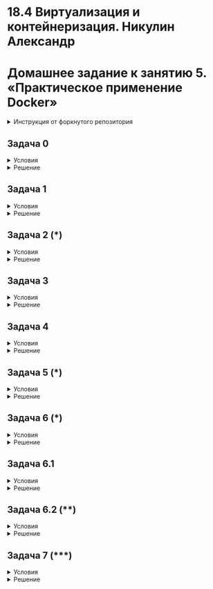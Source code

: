 # 18.4 Виртуализация и контейнеризация.  Никулин Александр
# Домашнее задание к занятию 5. «Практическое применение Docker»

<details>
  <summary>Инструкция от форкнутого репозитория</summary>

  # shvirtd-example-python

  Example Flask-application for docker compose training.
  ## Installation
  First, you need to clone this repository:
  
  ```bash
  git clone https://github.com/netology-code/shvirtd-example-python.git
  ```
  
  Now, we will need to create a virtual environment and install all the dependencies:
  
  ```bash
  python3 -m venv venv  # on Windows, use "python -m venv venv" instead
  . venv/bin/activate   # on Windows, use "venv\Scripts\activate" instead
  pip install -r requirements.txt
  python main.py
  ```
  You need to run Mysql database and provide following ENV-variables for connection:  
  - DB_HOST (default: '127.0.0.1')
  - DB_USER (default: 'app')
  - DB_PASSWORD (default: 'very_strong')
  - DB_NAME (default: 'example')
  
  The applications will always running on http://localhost:5000.  
  To exit venv just type ```deactivate```
  
  ## License
  
  This project is licensed under the MIT License (see the `LICENSE` file for details).

  
</details>

## Задача 0
<details>
  <summary>Условия</summary>

  1. Убедитесь что у вас НЕ(!) установлен ```docker-compose```, для этого получите следующую ошибку от команды ```docker-compose --version```
  ```
  Command 'docker-compose' not found, but can be installed with:
  
  sudo snap install docker          # version 24.0.5, or
  sudo apt  install docker-compose  # version 1.25.0-1
  
  See 'snap info docker' for additional versions.
  ```
  В случае наличия установленного в системе ```docker-compose``` - удалите его.  
  2. Убедитесь что у вас УСТАНОВЛЕН ```docker compose```(без тире) версии не менее v2.24.X, для это выполните команду ```docker compose version```  
  
</details>
  
<details>
  <summary>Решение</summary>
    
  ![image](https://github.com/user-attachments/assets/efdffb45-2e79-4f9f-bd73-817a24c4769d)
  ![image](https://github.com/user-attachments/assets/d0164da7-79e2-4fd4-be49-b48f95e84b1b)
    
</details>

## Задача 1
<details>
  <summary>Условия</summary>

  1. Сделайте в своем github пространстве fork репозитория ```https://github.com/netology-code/shvirtd-example-python/blob/main/README.md```.   
  2. Создайте файл с именем ```Dockerfile.python``` для сборки данного проекта(для 3 задания изучите https://docs.docker.com/compose/compose-file/build/ ). Используйте базовый образ ```python:3.9-slim```. Протестируйте корректность сборки. Не забудьте dockerignore. 
  3. (Необязательная часть, *) Изучите инструкцию в проекте и запустите web-приложение без использования docker в venv. (Mysql БД можно запустить в docker run).
  4. (Необязательная часть, *) По образцу предоставленного python кода внесите в него исправление для управления названием используемой таблицы через ENV переменную.
</details>

<details>
  <summary>Решение</summary>

  * Подготовил текущую репу.
  * Подготовил файлы
    ** ![image](https://github.com/user-attachments/assets/ba6e0490-10ca-4077-b55e-e2daa21224ae)
    ** Докер файл 
      ```dockerfile
      FROM python:3.9-slim
      WORKDIR /app
      COPY requirements.txt ./
      RUN pip install -r requirements.txt
      COPY main.py ./
      CMD ["python", "main.py"]
      ```
  * Собрал образ
  * ![image](https://github.com/user-attachments/assets/1e6ee776-5064-4a6f-9fb1-b5fcb688bf20)
    
</details>

## Задача 2 (*)
<details>
  <summary>Условия</summary>  
  
  1. Создайте в yandex cloud container registry с именем "test" с помощью "yc tool".
       [Инструкция](https://cloud.yandex.ru/ru/docs/container-registry/quickstart/?from=int-console-help)
  2. Настройте аутентификацию вашего локального docker в yandex container registry.
  3. Соберите и залейте в него образ с python приложением из задания №1.
  4. Просканируйте образ на уязвимости.
  5. В качестве ответа приложите отчет сканирования.
  
</details>

<details>
  <summary>Решение</summary>

  * Настроил хранилище контейнеров
  * загрузил туда образ собранного прилоежния
  * ![image](https://github.com/user-attachments/assets/7d6c5ea7-8783-4bbe-813b-0b8c67f7f17a)
  * Запустил сканирование
  * ![image](https://github.com/user-attachments/assets/5f258a26-f99f-4cad-b6d6-68089365b730)
  * ![image](https://github.com/user-attachments/assets/f0a32ce7-bf1d-4318-859e-fd169fa4aa62)
  * ну такое себе...
  * Отчет по сканированию: [тут](https://github.com/ADNikulin/shvirtd_18-4/blob/main/vulnerabilities.csv)
  
</details>

## Задача 3

<details>
  <summary>Условия</summary>
  
  1. Изучите файл "proxy.yaml"
  2. Создайте в репозитории с проектом файл ```compose.yaml```. С помощью директивы "include" подключите к нему файл "proxy.yaml".
  3. Опишите в файле ```compose.yaml``` следующие сервисы: 
    
  - ```web```. Образ приложения должен ИЛИ собираться при запуске compose из файла ```Dockerfile.python``` ИЛИ скачиваться из yandex cloud container registry(из задание №2 со *). Контейнер должен работать в bridge-сети с названием ```backend``` и иметь фиксированный ipv4-адрес ```172.20.0.5```. Сервис должен всегда перезапускаться в случае ошибок.
  Передайте необходимые ENV-переменные для подключения к Mysql базе данных по сетевому имени сервиса ```web``` 
    
  - ```db```. image=mysql:8. Контейнер должен работать в bridge-сети с названием ```backend``` и иметь фиксированный ipv4-адрес ```172.20.0.10```. Явно перезапуск сервиса в случае ошибок. Передайте необходимые ENV-переменные для создания: пароля root пользователя, создания базы данных, пользователя и пароля для web-приложения.Обязательно используйте уже существующий .env file для назначения секретных ENV-переменных!
  4. Запустите проект локально с помощью docker compose , добейтесь его стабильной работы: команда ```curl -L http://127.0.0.1:8090``` должна возвращать в качестве ответа время и локальный IP-адрес. Если сервисы не стартуют воспользуйтесь командами: ```docker ps -a ``` и ```docker logs <container_name>``` . Если вместо IP-адреса вы получаете ```None``` --убедитесь, что вы шлете запрос на порт ```8090```, а не 5000.
  5. Подключитесь к БД mysql с помощью команды ```docker exec <имя_контейнера> mysql -uroot -p<пароль root-пользователя>```(обратите внимание что между ключем -u и логином root нет пробела. это важно!!! тоже самое с паролем) . Введите последовательно команды (не забываем в конце символ ; ): ```show databases; use <имя вашей базы данных(по-умолчанию example)>; show tables; SELECT * from requests LIMIT 10;```.  
  6. Остановите проект. В качестве ответа приложите скриншот sql-запроса.
   
</details>

<details>
  <summary>Решение</summary>

  * Подготовил compose (В работе использовал registry от яндекса)
    ```yaml
    include:
      - proxy.yaml

    services:
      db:
        image: mysql:8
        command: --mysql-native-password=ON
        restart: on-failure
        env_file:
          - .env
        environment:
          - MYSQL_ROOT_PASSWORD=${MYSQL_ROOT_PASSWORD}
          - MYSQL_DATABASE=test_db
          - MYSQL_USER=test_db
          - MYSQL_PASSWORD=${MYSQL_PASSWORD}
          - MYSQL_ROOT_HOST="%"
        volumes:
          - ./docker_volumes/mysql:/var/lib/mysql:delegated
        ports:
          - 3306:3306
        networks:
          backend:
            ipv4_address: 172.20.0.10
    
      web:
        image: cr.yandex/crpfpe6a9e3kk9f8np39/ip_hunter:latest
        restart: on-failure
        environment:
          - DB_HOST=db
          - DB_USER=test_db
          - DB_PASSWORD=${MYSQL_PASSWORD}
          - DB_NAME=test_db
        depends_on:
          - db
        ports:
          - 5000:5000
        networks:
          backend:
            ipv4_address: 172.20.0.5
    
    networks:
      backend:
        driver: bridge
        ipam:
          config:
          - subnet: 172.20.0.0/24
    ```
    * добился стабильности
      ![image](https://github.com/ADNikulin/shvirtd_18-4/blob/main/img/image.png)
    * ![image](https://github.com/user-attachments/assets/e41fea45-8abc-4005-a469-60c8a9ab5bea)
    * ![image](https://github.com/user-attachments/assets/ac08f8d0-d918-4216-9993-101d41c42977)
    * ![image](https://github.com/user-attachments/assets/1d77ffc6-a1fb-4779-b94f-39ed341dfd08)
    * ![image](https://github.com/user-attachments/assets/83f95519-2067-4570-a3f1-0c62849e256a)

</details>

## Задача 4
<details>
  <summary>Условия</summary>
  
  1. Запустите в Yandex Cloud ВМ (вам хватит 2 Гб Ram).
  2. Подключитесь к Вм по ssh и установите docker.
  3. Напишите bash-скрипт, который скачает ваш fork-репозиторий в каталог /opt и запустит проект целиком.
  4. Зайдите на сайт проверки http подключений, например(или аналогичный): ```https://check-host.net/check-http``` и запустите проверку вашего сервиса ```http://<внешний_IP-адрес_вашей_ВМ>:8090```. Таким образом трафик будет направлен в ingress-proxy.
  5. (Необязательная часть) Дополнительно настройте remote ssh context к вашему серверу. Отобразите список контекстов и результат удаленного выполнения ```docker ps -a```
  6. В качестве ответа повторите  sql-запрос и приложите скриншот с данного сервера, bash-скрипт и ссылку на fork-репозиторий.

</details>
  
<details>
    <summary>Решение</summary>

    * Разработка и так велась на яндекс ВМ \
      ![image](https://github.com/ADNikulin/shvirtd_18-4/blob/main/img/image1.png)
    * Каталог только другой, думаю роли не сыграет \
      ![image](https://github.com/ADNikulin/shvirtd_18-4/blob/main/img/image2.png)
    * ![alt text](https://github.com/ADNikulin/shvirtd_18-4/blob/main/img/image3.png)
    * ![alt text](https://github.com/ADNikulin/shvirtd_18-4/blob/main/img/image4.png)


</details>

## Задача 5 (*)
<details>
  <summary>Условия</summary>
  
  1. Напишите и задеплойте на вашу облачную ВМ bash скрипт, который произведет резервное копирование БД mysql в директорию "/opt/backup" с помощью запуска в сети "backend" контейнера из образа ```schnitzler/mysqldump``` при помощи ```docker run ...``` команды. Подсказка: "документация образа."
  2. Протестируйте ручной запуск
  3. Настройте выполнение скрипта раз в 1 минуту через cron, crontab или systemctl timer. Придумайте способ не светить логин/пароль в git!!
  4. Предоставьте скрипт, cron-task и скриншот с несколькими резервными копиями в "/opt/backup"
    
</details>

<details>
  <summary>Решение</summary>
  
</details>

## Задача 6 (*)
<details>
  <summary>Условия</summary>
  
  Скачайте docker образ ```hashicorp/terraform:latest``` и скопируйте бинарный файл ```/bin/terraform``` на свою локальную машину, используя dive и docker save.
  Предоставьте скриншоты  действий.
  
</details>

<details>
  <summary>Решение</summary>
  
</details>

## Задача 6.1
<details>
  <summary>Условия</summary>
  
  Добейтесь аналогичного результата, используя docker cp.  
  Предоставьте скриншоты  действий .
  
</details>

<details>
  <summary>Решение</summary>
  
</details>

## Задача 6.2 (**)
<details>
  <summary>Условия</summary>
  
  Предложите способ извлечь файл из контейнера, используя только команду docker build и любой Dockerfile.
  Предоставьте скриншоты  действий.
  
</details>

<details>
  <summary>Решение</summary>
  
</details>

## Задача 7 (***)

<details>
  <summary>Условия</summary>
  
  Запустите ваше python-приложение с помощью runC, не используя docker или containerd.  
  Предоставьте скриншоты  действий .

</details>

<details>
  <summary>Решение</summary>
  
</details>
